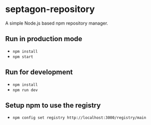 # septagon-repository
A simple Node.js based npm repository manager.

## Run in production mode
 * `npm install`
 * `npm start`

## Run for development
 * `npm install`
 * `npm run dev`

## Setup npm to use the registry
 * `npm config set registry http://localhost:3000/registry/main`
